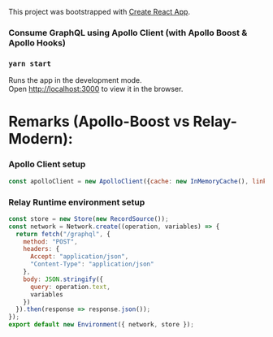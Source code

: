 This project was bootstrapped with [Create React App](https://github.com/facebook/create-react-app).

### Consume GraphQL using Apollo Client (with Apollo Boost & Apollo Hooks)
### `yarn start`

Runs the app in the development mode.<br />
Open [http://localhost:3000](http://localhost:3000) to view it in the browser.

# Remarks (Apollo-Boost vs Relay-Modern): 
### Apollo Client setup
```javascript
const apolloClient = new ApolloClient({cache: new InMemoryCache(), link: 'http://myurl.com' });
```

### Relay Runtime environment setup
```javascript
const store = new Store(new RecordSource());
const network = Network.create((operation, variables) => {
  return fetch("/graphql", {
    method: "POST",
    headers: {
      Accept: "application/json",
      "Content-Type": "application/json"
    },
    body: JSON.stringify({
      query: operation.text,
      variables
    })
  }).then(response => response.json());
});
export default new Environment({ network, store });
```